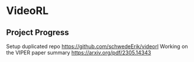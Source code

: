 # VideoRL

## Project Progress
Setup duplicated repo https://github.com/schwedeErik/videorl
Working on the VIPER paper summary https://arxiv.org/pdf/2305.14343
